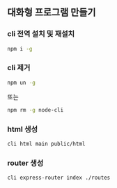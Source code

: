 ## 대화형 프로그램 만들기


### cli 전역 설치 및 재설치
```bash
npm i -g
```

### cli 제거
```bash
npm un -g
```
또는
```bash
npm rm -g node-cli
```
### html 생성
```bash
cli html main public/html
```

### router 생성
```bash
cli express-router index ./routes
```